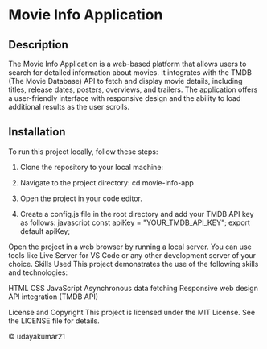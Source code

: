 # Movie Info Application

## Description
The Movie Info Application is a web-based platform that allows users to search for detailed information about movies. It integrates with the TMDB (The Movie Database) API to fetch and display movie details, including titles, release dates, posters, overviews, and trailers. The application offers a user-friendly interface with responsive design and the ability to load additional results as the user scrolls.

## Installation
To run this project locally, follow these steps:

1. Clone the repository to your local machine:

2. Navigate to the project directory:
  cd movie-info-app

3. Open the project in your code editor.

4. Create a config.js file in the root directory and add your TMDB API key as follows:
javascript
const apiKey = "YOUR_TMDB_API_KEY";
export default apiKey;

Open the project in a web browser by running a local server. You can use tools like Live Server for VS Code or any other development server of your choice.
Skills Used
This project demonstrates the use of the following skills and technologies:

HTML
CSS
JavaScript
Asynchronous data fetching
Responsive web design
API integration (TMDB API)

License and Copyright
This project is licensed under the MIT License. See the LICENSE file for details.

© udayakumar21




